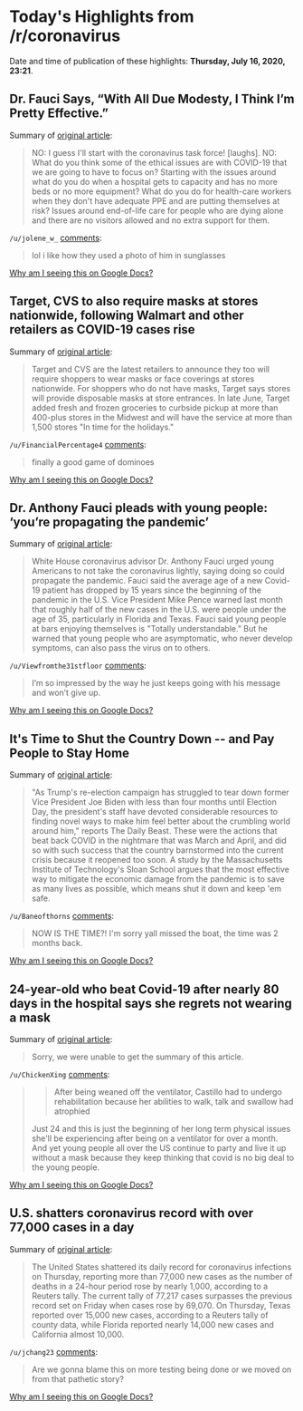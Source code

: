 # Today's Highlights from /r/coronavirus

Date and time of publication of these highlights: **Thursday, July 16, 2020, 23:21**.

## Dr. Fauci Says, “With All Due Modesty, I Think I’m Pretty Effective.”

Summary of [original article](https://www.instyle.com/news/dr-fauci-says-with-all-due-modesty-i-think-im-pretty-effective):

> NO: I guess I'll start with the coronavirus task force! [laughs]. NO: What do you think some of the ethical issues are with COVID-19 that we are going to have to focus on? Starting with the issues around what do you do when a hospital gets to capacity and has no more beds or no more equipment? What do you do for health-care workers when they don't have adequate PPE and are putting themselves at risk? Issues around end-of-life care for people who are dying alone and there are no visitors allowed and no extra support for them.

`/u/jolene_w_` [comments](https://www.reddit.com/r/Coronavirus/comments/hsl8tk/dr_fauci_says_with_all_due_modesty_i_think_im/):

> lol i like how they used a photo of him in sunglasses

[Why am I seeing this on Google Docs?](https://docs.google.com/document/d/1Dc6We63vOXIZsc0op-Bt4abqkYjXzOigalQqFxmvvbM/edit?usp=sharing)

## Target, CVS to also require masks at stores nationwide, following Walmart and other retailers as COVID-19 cases rise

Summary of [original article](https://www.usatoday.com/story/money/2020/07/16/target-face-coverings-requirement-free-masks-provided-coronavirus/5450555002/):

> Target and CVS are the latest retailers to announce they too will require shoppers to wear masks or face coverings at stores nationwide. For shoppers who do not have masks, Target says stores will provide disposable masks at store entrances. In late June, Target added fresh and frozen groceries to curbside pickup at more than 400-plus stores in the Midwest and will have the service at more than 1,500 stores "In time for the holidays."

`/u/FinancialPercentage4` [comments](https://www.reddit.com/r/Coronavirus/comments/hsc7i7/target_cvs_to_also_require_masks_at_stores/):

> finally a good game of dominoes

[Why am I seeing this on Google Docs?](https://docs.google.com/document/d/1Dc6We63vOXIZsc0op-Bt4abqkYjXzOigalQqFxmvvbM/edit?usp=sharing)

## Dr. Anthony Fauci pleads with young people: ‘you’re propagating the pandemic’

Summary of [original article](https://www.cnbc.com/2020/07/16/dr-anthony-fauci-pleads-with-young-people-youre-propagating-the-pandemic.html):

> White House coronavirus advisor Dr. Anthony Fauci urged young Americans to not take the coronavirus lightly, saying doing so could propagate the pandemic. Fauci said the average age of a new Covid-19 patient has dropped by 15 years since the beginning of the pandemic in the U.S. Vice President Mike Pence warned last month that roughly half of the new cases in the U.S. were people under the age of 35, particularly in Florida and Texas. Fauci said young people at bars enjoying themselves is "Totally understandable." But he warned that young people who are asymptomatic, who never develop symptoms, can also pass the virus on to others.

`/u/Viewfromthe31stfloor` [comments](https://www.reddit.com/r/Coronavirus/comments/hsj86p/dr_anthony_fauci_pleads_with_young_people_youre/):

> I’m so impressed by the way he just keeps going with his message and won’t give up.

[Why am I seeing this on Google Docs?](https://docs.google.com/document/d/1Dc6We63vOXIZsc0op-Bt4abqkYjXzOigalQqFxmvvbM/edit?usp=sharing)

## It's Time to Shut the Country Down -- and Pay People to Stay Home

Summary of [original article](https://truthout.org/articles/its-time-to-shut-the-country-down-and-pay-people-to-stay-home/):

> "As Trump's re-election campaign has struggled to tear down former Vice President Joe Biden with less than four months until Election Day, the president's staff have devoted considerable resources to finding novel ways to make him feel better about the crumbling world around him," reports The Daily Beast. These were the actions that beat back COVID in the nightmare that was March and April, and did so with such success that the country barnstormed into the current crisis because it reopened too soon. A study by the Massachusetts Institute of Technology's Sloan School argues that the most effective way to mitigate the economic damage from the pandemic is to save as many lives as possible, which means shut it down and keep 'em safe.

`/u/Baneofthorns` [comments](https://www.reddit.com/r/Coronavirus/comments/hsj0pj/its_time_to_shut_the_country_down_and_pay_people/):

> NOW IS THE TIME?! I'm sorry yall missed the boat, the time was 2 months back.

[Why am I seeing this on Google Docs?](https://docs.google.com/document/d/1Dc6We63vOXIZsc0op-Bt4abqkYjXzOigalQqFxmvvbM/edit?usp=sharing)

## 24-year-old who beat Covid-19 after nearly 80 days in the hospital says she regrets not wearing a mask

Summary of [original article](https://www.cnn.com/2020/07/16/us/paola-castillo-coronavirus-texas-trnd/index.html):

> Sorry, we were unable to get the summary of this article.

`/u/ChickenXing` [comments](https://www.reddit.com/r/Coronavirus/comments/hskaht/24yearold_who_beat_covid19_after_nearly_80_days/):

> >After being weaned off the ventilator, Castillo had to undergo rehabilitation because her abilities to walk, talk and swallow had atrophied
> 
> Just 24 and this is just the beginning of her long term physical issues she'll be experiencing after being on a ventilator for over a month.  And yet young people all over the US continue to party and live it up without a mask because they keep thinking that covid is no big deal to the young people.

[Why am I seeing this on Google Docs?](https://docs.google.com/document/d/1Dc6We63vOXIZsc0op-Bt4abqkYjXzOigalQqFxmvvbM/edit?usp=sharing)

## U.S. shatters coronavirus record with over 77,000 cases in a day

Summary of [original article](https://www.reuters.com/article/us-health-coronavirus-usa-records/u-s-coronavirus-cases-shatter-records-and-rise-by-75000-in-single-day-idUSKCN24I014):

> The United States shattered its daily record for coronavirus infections on Thursday, reporting more than 77,000 new cases as the number of deaths in a 24-hour period rose by nearly 1,000, according to a Reuters tally. The current tally of 77,217 cases surpasses the previous record set on Friday when cases rose by 69,070. On Thursday, Texas reported over 15,000 new cases, according to a Reuters tally of county data, while Florida reported nearly 14,000 new cases and California almost 10,000.

`/u/jchang23` [comments](https://www.reddit.com/r/Coronavirus/comments/hsni18/us_shatters_coronavirus_record_with_over_77000/):

> Are we gonna blame this on more testing being done or we moved on from that pathetic story?

[Why am I seeing this on Google Docs?](https://docs.google.com/document/d/1Dc6We63vOXIZsc0op-Bt4abqkYjXzOigalQqFxmvvbM/edit?usp=sharing)


